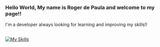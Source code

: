 ### Hello World, My name is Roger de Paula and welcome to my page!!

I'm a developer always looking for learning and improving my skills!!
  
  ##
  
  
  [![My Skills](https://skillicons.dev/icons?i=html,css,js,jquery,ts,react,java,spring,mongodb,docker,idea,postman,git,github)](https://skillicons.dev)

  
  ##
 

